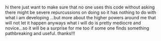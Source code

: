 hi there 
just want to make sure that no one uses this code without asking 
there might be severe repurcussions on doing so
it has nothing to do with what i am developing ...but more about the higher powers around me that will not let it happen
anyways what i will do is pretty mediocre and novice...so it will be a surprise for me too if some one finds something pathbreaking and useful. 
thanks!!!

